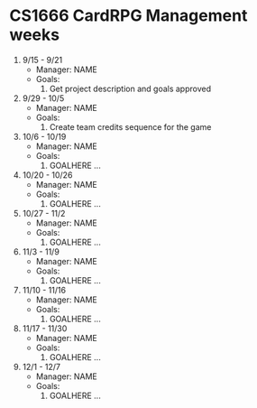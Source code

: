 # CS1666 CardRPG Management weeks

1. 9/15 - 9/21
	* Manager: NAME
	* Goals:
		1. Get project description and goals approved
1. 9/29 - 10/5
	* Manager: NAME
	* Goals:
		1. Create team credits sequence for the game
1. 10/6 - 10/19
	* Manager: NAME
	* Goals:
		1. GOALHERE
		...
1. 10/20 - 10/26
	* Manager: NAME
	* Goals:
		1. GOALHERE
		...
1. 10/27 - 11/2
	* Manager: NAME
	* Goals:
		1. GOALHERE
		...
1. 11/3 - 11/9
	* Manager: NAME
	* Goals:
		1. GOALHERE
		...
1. 11/10 - 11/16
	* Manager: NAME
	* Goals:
		1. GOALHERE
		...
1. 11/17 - 11/30
	* Manager: NAME
	* Goals:
		1. GOALHERE
		...
1. 12/1 - 12/7
	* Manager: NAME
	* Goals:
		1. GOALHERE
		...

